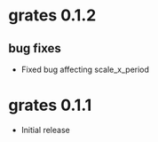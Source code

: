 # grates 0.1.2

## bug fixes

* Fixed bug affecting scale_x_period

# grates 0.1.1

* Initial release
